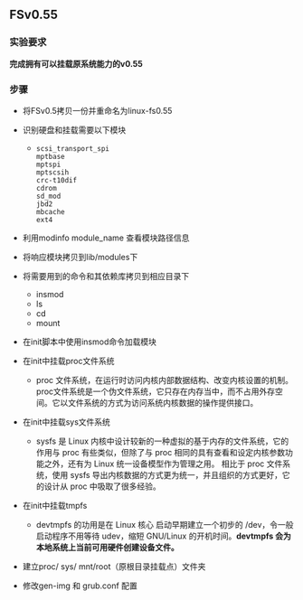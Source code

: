 ## FSv0.55

### 实验要求

**完成拥有可以挂载原系统能力的v0.55**

### 步骤

- 将FSv0.5拷贝一份并重命名为linux-fs0.55

- 识别硬盘和挂载需要以下模块

  - ```
    scsi_transport_spi
    mptbase
    mptspi
    mptscsih
    crc-t10dif
    cdrom
    sd_mod
    jbd2
    mbcache
    ext4
    ```

- 利用modinfo module_name 查看模块路径信息

- 将响应模块拷贝到lib/modules下

- 将需要用到的命令和其依赖库拷贝到相应目录下

  - insmod
  - ls 
  - cd
  - mount

- 在init脚本中使用insmod命令加载模块

- 在init中挂载proc文件系统

  - proc 文件系统，在运行时访问内核内部数据结构、改变内核设置的机制。proc文件系统是一个伪文件系统，它只存在内存当中，而不占用外存空间。它以文件系统的方式为访问系统内核数据的操作提供接口。

- 在init中挂载sys文件系统

  - sysfs 是 Linux 内核中设计较新的一种虚拟的基于内存的文件系统，它的作用与 proc 有些类似，但除了与 proc 相同的具有查看和设定内核参数功能之外，还有为 Linux 统一设备模型作为管理之用。 相比于 proc 文件系统，使用 sysfs 导出内核数据的方式更为统一，并且组织的方式更好，它的设计从 proc 中吸取了很多经验。

- 在init中挂载tmpfs

  - devtmpfs 的功用是在 Linux 核心 启动早期建立一个初步的 /dev，令一般启动程序不用等待 udev，缩短 GNU/Linux 的开机时间。**devtmpfs 会为本地系统上当前可用硬件创建设备文件。**

- 建立proc/   sys/      mnt/root（原根目录挂载点）文件夹

- 修改gen-img 和 grub.conf 配置